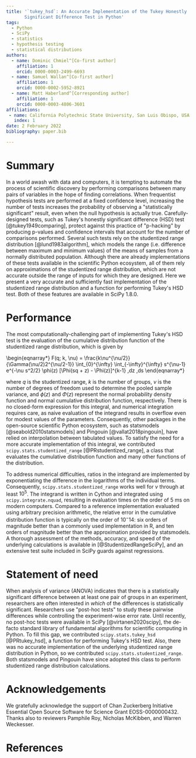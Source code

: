 ```yaml
---
title: '`tukey_hsd`: An Accurate Implementation of the Tukey Honestly
       Significant Difference Test in Python'
tags:
  - Python
  - SciPy
  - statistics
  - hypothesis testing
  - statistical distributions
authors:
  - name: Dominic Chmiel^[Co-first author]
    affiliation: 1
    orcid: 0000-0003-2499-6693
  - name: Samuel Wallan^[Co-first author]
    affiliation: 1
    orcid: 0000-0002-5952-8921
  - name: Matt Haberland^[Corresponding author]
    affiliation: 1
    orcid: 0000-0003-4806-3601
affiliations:
 - name: California Polytechnic State University, San Luis Obispo, USA
   index: 1
date: 2 February 2022
bibliography: paper.bib

---
```


# Summary

In a world awash with data and computers, it is tempting to automate the
process of scientific discovery by performing comparisons between many pairs
of variables in the hope of finding correlations. When frequentist hypothesis
tests are performed at a fixed confidence level,
increasing the number of tests increases the probability of observing a
"statistically significant" result, even when the null hypothesis is actually
true. Carefully-designed tests, such as Tukey's honestly significant
difference (HSD) test [@tukey1949comparing], protect against this practice of
"p-hacking" by producing p-values and confidence intervals that account
for the number of comparisons performed. Several such tests rely on the
studentized range distribution [@lund1983algorithm], which models the range
(i.e. difference between maximum and minimum values) of the means of
samples from a normally distributed population. Although there are already
implementations of these tests available in the scientific Python ecosystem,
all of them rely on approximations of the studentized range distribution,
which are not accurate outside the range of inputs for which they are
designed. Here we present a very accurate and
sufficiently fast implementation of the studentized range distribution and a
function for performing Tukey's HSD test. Both of these features are available
in SciPy 1.8.0.

# Performance
The most computationally-challenging part of implementing Tukey's HSD test is
the evaluation of the cumulative distribution function of the studentized
range distribution, which is given by

\begin{eqnarray*}
F(q; k, \nu) = \frac{k\nu^{\nu/2}}{\Gamma(\nu/2)2^{\nu/2-1}}
\int_{0}^{\infty} \int_{-\infty}^{\infty} s^{\nu-1} e^{-\nu s^2/2} \phi(z)
[\Phi(sq + z) - \Phi(z)]^{k-1} \,dz \,ds
\end{eqnarray*}

where $q$ is the studentized range, $k$ is the number of groups, $\nu$ is the
number of degrees of freedom used to determine the pooled sample variance, and
$\phi(z)$ and $\Phi(z)$ represent the normal probability density function
and normal cumulative distribution function, respectively.
There is no closed-form expression for this integral, and numerical
integration requires care, as naive evaluation of the integrand results
in overflow even for modest values of the parameters. Consequently, other
packages in the open-source scientific Python ecosystem, such as statsmodels
[@seabold2010statsmodels] and Pingouin [@vallat2018pingouin], have relied on
interpolation between tabulated values. To satisfy the need for a more
accurate implementation of this integral, we contributed
`scipy.stats.studentized_range` [@PRstudentized_range], a class that
evaluates the cumulative distribution function and many other functions of the
distribution.

To address numerical difficulties, ratios in the integrand are implemented by
exponentiating the difference in the logarithms of the individual terms.
Consequently, `scipy.stats.studentized_range` works well for $\nu$ through at
least $10^5$. The integrand is written in Cython and integrated using
`scipy.integrate.nquad`, resulting in evaluation times on the order of 5 ms
on modern computers. Compared to a reference implementation evaluated using
arbitrary precision arithmetic, the relative error in the cumulative
distribution function is typically on the order of $10^-14$: six orders of
magnitude better than a commonly used implementation in R, and ten orders of
magnitude better than the approximation provided by statsmodels. A thorough
assessment of the methods, accuracy, and speed of the underlying calculations
is available in [@StudentizedRangeSciPy], and an extensive test suite included
in SciPy guards against regressions.

# Statement of need

When analysis of variance (ANOVA) indicates that there is a statistically
significant difference between at least one pair of groups in an experiment,
researchers are often interested in *which* of the differences is
statistically significant. Researchers use "post-hoc tests" to study these
pairwise differences while controlling the experiment-wise error rate. Until
recently, no post-hoc tests were available in SciPy [@virtanen2020scipy], the
de-facto standard library of fundamental algorithms for scientific computing
in Python. To fill this gap, we contributed `scipy.stats.tukey_hsd`
[@PRtukey_hsd], a function for performing Tukey's HSD test. Also, there
was no accurate implementation of the underlying studentized range distribution
in Python, so we contributed `scipy.stats.studentized_range`. Both statsmodels
and Pingouin have since adopted this class to perform studentized range
distribution calculations.

# Acknowledgements

We gratefully acknowledge the support of Chan Zuckerberg Initiative Essential
Open Source Software for Science Grant EOSS-0000000432. Thanks also to
reviewers Pamphile Roy, Nicholas McKibben, and Warren Weckesser.

# References
